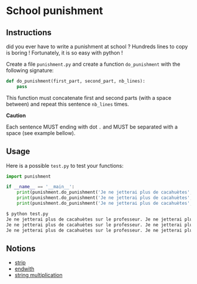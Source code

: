 # School punishment

## Instructions

did you ever have to write a punishment at school ? Hundreds lines to copy is boring ! Fortunately, it is so easy with python !

Create a file `punishment.py` and create a function `do_punishment` with the following signature:

```python
def do_punishment(first_part, second_part, nb_lines):
    pass
```

This function must concatenate first and second parts (with a space between) and repeat this sentence `nb_lines` times.

**Caution**

Each sentence MUST ending with dot `.` and MUST be separated with a space (see example bellow).


## Usage

Here is a possible `test.py` to test your functions:

```python
import punishment

if __name__ == '__main__':
    print(punishment.do_punishment('Je ne jetterai plus de cacahuètes', 'sur le professeur.', 3))
    print(punishment.do_punishment('Je ne jetterai plus de cacahuètes', 'sur le professeur.        ', 3))
    print(punishment.do_punishment('Je ne jetterai plus de cacahuètes', '   sur le professeur', 3))
```

```bash
$ python test.py
Je ne jetterai plus de cacahuètes sur le professeur. Je ne jetterai plus de cacahuètes sur le professeur. Je ne jetterai plus de cacahuètes sur le professeur.
Je ne jetterai plus de cacahuètes sur le professeur. Je ne jetterai plus de cacahuètes sur le professeur. Je ne jetterai plus de cacahuètes sur le professeur.
Je ne jetterai plus de cacahuètes sur le professeur. Je ne jetterai plus de cacahuètes sur le professeur. Je ne jetterai plus de cacahuètes sur le professeur.
```

## Notions

* [strip](https://www.w3schools.com/python/ref_string_strip.asp)
* [endwith](https://www.w3schools.com/python/ref_string_endswith.asp)
* [string multiplication](https://www.geeksforgeeks.org/create-multiple-copies-of-a-string-in-python-by-using-multiplication-operator/)
